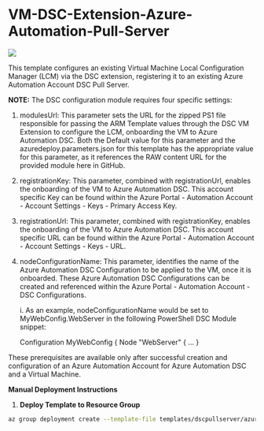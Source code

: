 # VM-DSC-Extension-Azure-Automation-Pull-Server

<a href="https://portal.azure.com/#create/Microsoft.Template/uri/https%3A%2F%2Fraw.githubusercontent.com%2FAzure%2Fdanielscholl%2Fmaster%2Fazure-automation-arm%2Ftemplates%2Fdscpullserver%2Fazuredeploy.json" target="_blank">
    <img src="http://azuredeploy.net/deploybutton.png"/>
</a>


This template configures an existing Virtual Machine Local Configuration Manager (LCM) via the DSC extension, registering it to an existing Azure Automation Account DSC Pull Server.

<b>NOTE:</b> The DSC configuration module requires four specific settings:

1. modulesUrl: This parameter sets the URL for the zipped PS1 file responsible for passing the ARM Template values through the DSC VM Extension to configure the LCM, onboarding the VM to Azure Automation DSC. Both the Default value for this parameter and the azuredeploy.parameters.json for this template has the appropriate value for this parameter, as it references the RAW content URL for the provided module here in GitHub.

2. registrationKey: This parameter, combined with registrationUrl, enables the onboarding of the VM to Azure Automation DSC. This account specific Key can be found within the Azure Portal - Automation Account - Account Settings - Keys - Primary Access Key.

3. registrationUrl: This parameter, combined with registrationKey, enables the onboarding of the VM to Azure Automation DSC. This account specific URL can be found within the Azure Portal - Automation Account - Account Settings - Keys - URL.

4. nodeConfigurationName: This parameter, identifies the name of the Azure Automation DSC Configuration to be applied to the VM, once it is onboarded. These Azure Automation DSC Configurations can be created and referenced within the Azure Portal - Automation Account - DSC Configurations.

   i. As an example, nodeConfigurationName would be set to MyWebConfig.WebServer in the following PowerShell DSC Module snippet:

      Configuration MyWebConfig {
           Node "WebServer" {
		   ...
           }

These prerequisites are available only after successful creation and configuration of an Azure Automation Account for Azure Automation DSC and a Virtual Machine.

__Manual Deployment Instructions__

1. __Deploy Template to Resource Group__

```bash
az group deployment create --template-file templates/dscpullserver/azuredeploy.json --parameters templates/dscpullserver/azuredeploy.parameters.json --resource-group automate-simpleIaaS
```


